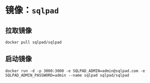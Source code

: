 # 镜像：`sqlpad`

## 拉取镜像

```shell
docker pull sqlpad/sqlpad
```

## 启动镜像

```shell
docker run -d -p 3000:3000 -e SQLPAD_ADMIN=admin@sqlpad.com -e SQLPAD_ADMIN_PASSWORD=admin --name sqlpad sqlpad/sqlpad
```